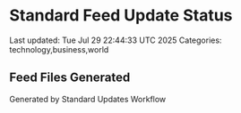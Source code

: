 # Standard Feed Update Status
Last updated: Tue Jul 29 22:44:33 UTC 2025
Categories: technology,business,world

## Feed Files Generated

Generated by Standard Updates Workflow
